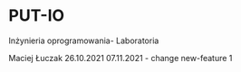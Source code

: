 # PUT-IO
Inżynieria oprogramowania- Laboratoria 

Maciej Łuczak
26.10.2021
07.11.2021 - change
new-feature 1


